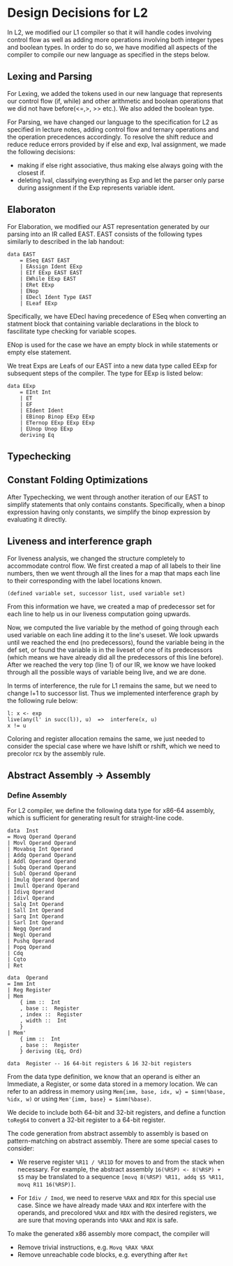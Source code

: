 # Design Decisions for L2

In L2, we modified our L1 compiler so that it will handle codes involving control flow as well as adding more operations involving both integer types and boolean types. In order to do so, we have modified all aspects of the compiler to compile
our new language as specified in the steps below.

## Lexing and Parsing

For Lexing, we added the tokens used in our new language that represents our control flow (if, while) and other arithmetic and boolean operations that we did not have before(<=,>, >> etc.). We also added the boolean type.

For Parsing, we have changed our language to the specification for L2 as specified in lecture notes, adding control flow and ternary operations and the operation precedences accordingly. To resolve the shift reduce and reduce reduce errors provided by if else and exp, lval assignment, we made the following decisions:

- making if else right associative, thus making else always going with the closest if.
- deleting lval, classifying everything as Exp and let the parser only parse during assignment if the Exp represents variable ident.

## Elaboraton

For Elaboration, we modified our AST representation generated by our parsing into an IR called EAST. EAST consists of the following types similarly to described in the lab handout:

```
data EAST 
    = ESeq EAST EAST
    | EAssign Ident EExp
    | EIf EExp EAST EAST
    | EWhile EExp EAST
    | ERet EExp
    | ENop
    | EDecl Ident Type EAST
    | ELeaf EExp
```

Specifically, we have EDecl having precedence of ESeq when converting an statment block that containing variable declarations in the block to fascilitate type checking for variable scopes. 

ENop is used for the case we have an empty block in while statements or empty else statement.

We treat Exps are Leafs of our EAST into a new data type called EExp for subsequent steps of the compiler. The type for EExp is listed below:

```
data EExp
    = EInt Int
    | ET
    | EF
    | EIdent Ident
    | EBinop Binop EExp EExp
    | ETernop EExp EExp EExp
    | EUnop Unop EExp
    deriving Eq
```

## Typechecking

## Constant Folding Optimizations
After Typechecking, we went through another iteration of our EAST to simplify statements that only contains constants. Specifically, when a binop expression having only constants, we simplify the binop expression by evaluating it directly.

## Liveness and interference graph
For liveness analysis, we changed the structure completely to accommodate control flow. We first created a map of all labels to their line numbers, then we went through all the lines for a map that maps each line to their corresponding with the label locations known.

    (defined variable set, successor list, used variable set)

From this information we have, we created a map of predecessor set for each line to help us in our liveness computation going upwards.

Now, we computed the live variable by the method of going through each used variable on each line adding it to the line's useset. We look upwards until we reached the end (no predecessors), found the variable being in the def set, or found the variable is in the liveset of one of its predecessors (which means we have already did all the predecessors of this line before). After we reached the very top (line 1) of our IR, we know we have looked through all the possible ways of variable being live, and we are done.

In terms of interference, the rule for L1 remains the same, but we need to change l+1 to successor list. Thus we implemented interference graph by the following rule below:
```
l: x <- exp
live(any(l' in succ(l)), u)  =>  interfere(x, u)
x != u
```
Coloring and register allocation remains the same, we just needed to consider the special case where we have lshift or rshift, which we need to precolor rcx by the assembly rule.

## Abstract Assembly -> Assembly

### Define Assembly

For L2 compiler, we define the following data type for x86-64 assembly, which is sufficient for generating result for straight-line code.

```
data  Inst
= Movq Operand Operand
| Movl Operand Operand
| Movabsq Int Operand
| Addq Operand Operand
| Addl Operand Operand
| Subq Operand Operand
| Subl Operand Operand
| Imulq Operand Operand
| Imull Operand Operand
| Idivq Operand
| Idivl Operand
| Salq Int Operand
| Sall Int Operand
| Sarq Int Operand
| Sarl Int Operand
| Negq Operand
| Negl Operand
| Pushq Operand
| Popq Operand
| Cdq
| Cqto
| Ret

data  Operand
= Imm Int
| Reg Register
| Mem
    { imm ::  Int
    , base ::  Register
    , index ::  Register
    , width ::  Int
    }
| Mem'
    { imm ::  Int
    , base ::  Register
    } deriving (Eq, Ord)

data  Register -- 16 64-bit registers & 16 32-bit registers
```

From the data type definition, we know that an operand is either an Immediate, a Register, or some data stored in a memory location. We can refer to an address in memory using `Mem{imm, base, idx, w} = $imm(%base, %idx, w)` or using `Mem'{imm, base} = $imm(%base)`.

We decide to include both 64-bit and 32-bit registers, and define a function `toReg64` to convert a 32-bit register to a 64-bit register.

The code generation from abstract assembly to assembly is based on pattern-matching on abstract assembly. There are some special cases to consider:

- We reserve register `%R11 / %R11D` for moves to and from the stack when necessary. For example, the abstract assembly `16(%RSP) <- 8(%RSP) + $5` may be translated to a sequence `[movq 8(%RSP) %R11, addq $5 %R11, movq R11 16(%RSP)]`.

- For `Idiv / Imod`, we need to reserve `%RAX` and `RDX` for this special use case. Since we have already made `%RAX` and `RDX` interfere with the operands, and precolored `%RAX` and `RDX` with the desired registers, we are sure that moving operands into `%RAX` and `RDX` is safe.

To make the generated x86 assembly more compact, the compiler will

- Remove trivial instructions, e.g. `Movq %RAX %RAX`
- Remove unreachable code blocks, e.g. everything after `Ret`
